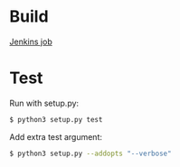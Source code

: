 Build
====

[Jenkins job](http://w-v-ci-0.maxiv.lu.se/job/dev-maxiv-tangotraining-testing)


Test
====
Run with setup.py:
```bash
$ python3 setup.py test
```

Add extra test argument:
```bash
$ python3 setup.py --addopts "--verbose"
```
